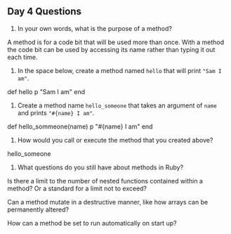 ## Day 4 Questions

1. In your own words, what is the purpose of a method?

A method is for a code bit that will be used more than once. With a method the code bit can be used by accessing its name rather than typing it out each time.

1. In the space below, create a method named `hello` that will print `"Sam I am"`.

def hello
  p "Sam I am"
end

1. Create a method name `hello_someone` that takes an argument of `name` and prints `"#{name} I am"`.

def hello_sommeone(name)
  p "#{name} I am"
end

1. How would you call or execute the method that you created above?

hello_someone

1. What questions do you still have about methods in Ruby?

Is there a limit to the number of nested functions contained within a method? Or a standard for a limit not to exceed?

Can a method mutate in a destructive manner, like how arrays can be permanently altered?

How can a method be set to run automatically on start up?
